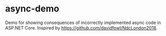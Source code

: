 # async-demo

Demo for showing consequences of incorrectly implemented async code in ASP.NET Core. Inspired by https://github.com/davidfowl/NdcLondon2018.